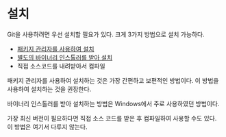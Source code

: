 # 설치

Git을 사용하려면 우선 설치할 필요가 있다. 크게 3가지 방법으로 설치 가능하다.

* [패키지 관리자를 사용하여 설치](./package-manager.md)
* [별도의 바이너리 인스톨러를 받아 설치](./binary.md)
* 직접 소스코드를 내려받아서 컴파일

패키지 관리자를 사용하여 설치하는 것은 가장 간편하고 보편적인 방법이다.
이 방법을 사용하여 설치하는 것을 권장한다.

바이너리 인스톨러를 받아 설치하는 방법은 Windows에서 주로 사용하였던 방법이다.

가장 최신 버전이 필요하다면 직접 소스 코드를 받은 후 컴파일하여 사용할 수도 있다.
이 방법은 여기서 다루지 않는다.

